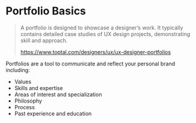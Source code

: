 # Portfolio Basics

> A portfolio is designed to showcase a designer’s work. It typically contains detailed case studies of UX design projects, demonstrating skill and approach.
>
> https://www.toptal.com/designers/ux/ux-designer-portfolios



Portfolios are a tool to communicate and reflect your personal brand including:

- Values
- Skills and expertise
- Areas of interest and specialization
- Philosophy
- Process
- Past experience and education